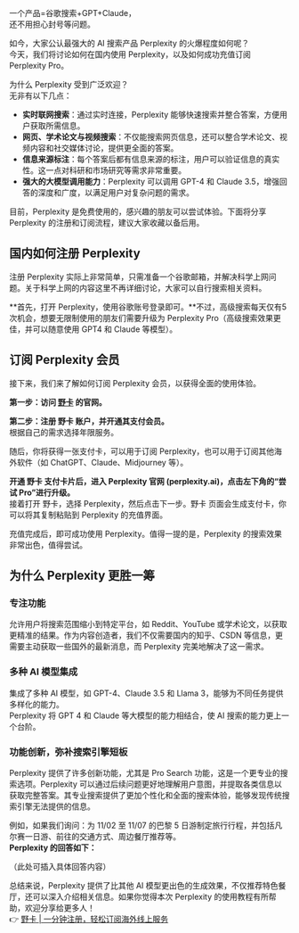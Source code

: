 一个产品=谷歌搜索+GPT+Claude，  
还不用担心封号等问题。

如今，大家公认最强大的 AI 搜索产品 Perplexity 的火爆程度如何呢？  
今天，我们将讨论如何在国内使用 Perplexity，以及如何成功充值订阅 Perplexity Pro。

为什么 Perplexity 受到广泛欢迎？  
无非有以下几点：

- **实时联网搜索**：通过实时连接，Perplexity 能够快速搜索并整合答案，方便用户获取所需信息。
- **网页、学术论文与视频搜索**：不仅能搜索网页信息，还可以整合学术论文、视频内容和社交媒体讨论，提供更全面的答案。
- **信息来源标注**：每个答案后都有信息来源的标注，用户可以验证信息的真实性。这一点对科研和市场研究等需求非常重要。
- **强大的大模型调用能力**：Perplexity 可以调用 GPT-4 和 Claude 3.5，增强回答的深度和广度，以满足用户对复杂问题的需求。

目前，Perplexity 是免费使用的，感兴趣的朋友可以尝试体验。下面将分享 Perplexity 的注册和订阅流程，建议大家收藏以备后用。

## 国内如何注册 Perplexity

注册 Perplexity 实际上非常简单，只需准备一个谷歌邮箱，并解决科学上网问题。关于科学上网的内容这里不再详细讨论，大家可以自行搜索相关资料。

**首先，打开 Perplexity，使用谷歌账号登录即可。**不过，高级搜索每天仅有5次机会，想要无限制使用的朋友们需要升级为 Perplexity Pro（高级搜索效果更佳，并可以随意使用 GPT4 和 Claude 等模型）。

## 订阅 Perplexity 会员

接下来，我们来了解如何订阅 Perplexity 会员，以获得全面的使用体验。

**第一步：访问 [野卡](https://bit.ly/bewildcard) 的官网。**

**第二步：注册 野卡 账户，并开通其支付会员。**  
根据自己的需求选择年限服务。

随后，你将获得一张支付卡，可以用于订阅 Perplexity，也可以用于订阅其他海外软件（如 ChatGPT、Claude、Midjourney 等）。

**开通 野卡 支付卡片后，进入 Perplexity 官网 (perplexity.ai)，点击左下角的“尝试 Pro”进行升级。**  
接着打开 野卡，选择 Perplexity，然后点击下一步。野卡 页面会生成支付卡，你可以将其复制粘贴到 Perplexity 的充值界面。

充值完成后，即可成功使用 Perplexity。值得一提的是，Perplexity 的搜索效果非常出色，值得尝试。

## 为什么 Perplexity 更胜一筹

### 专注功能

允许用户将搜索范围缩小到特定平台，如 Reddit、YouTube 或学术论文，以获取更精准的结果。作为内容创造者，我们不仅需要国内的知乎、CSDN 等信息，更需要主动获取一些国外的最新消息，而 Perplexity 完美地解决了这一需求。

### 多种 AI 模型集成

集成了多种 AI 模型，如 GPT-4、Claude 3.5 和 Llama 3，能够为不同任务提供多样化的能力。  
Perplexity 将 GPT 4 和 Claude 等大模型的能力相结合，使 AI 搜索的能力更上一个台阶。

### 功能创新，弥补搜索引擎短板

Perplexity 提供了许多创新功能，尤其是 Pro Search 功能，这是一个更专业的搜索选项。Perplexity 可以通过后续问题更好地理解用户意图，并提取各类信息以获取完整答案。其专业搜索提供了更加个性化和全面的搜索体验，能够发现传统搜索引擎无法提供的信息。

例如，如果我们询问：为 11/02 至 11/07 的巴黎 5 日游制定旅行行程，并包括凡尔赛一日游、前往的交通方式、周边餐厅推荐等。  
**Perplexity 的回答如下：**

（此处可插入具体回答内容）

总结来说，Perplexity 提供了比其他 AI 模型更出色的生成效果，不仅推荐特色餐厅，还可以深入介绍相关信息。如果你觉得本次 Perplexity 的使用教程有所帮助，欢迎分享给更多人！  
👉 [野卡 | 一分钟注册，轻松订阅海外线上服务](https://bit.ly/bewildcard)